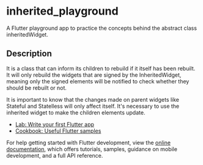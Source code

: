 # inherited_playground

A Flutter playground app to practice the concepts behind the abstract class inheritedWidget.

## Description

It is a class that can inform its children to rebuild if it itself has been rebuilt.
It will only rebuild the widgets that are signed by the InheritedWidget, meaning only the signed elements will be notified to check whether they should be rebuilt or not.

It is important to know that the changes made on parent widgets like Stateful and Statelless will only affect itself. It's necessary to use the inherited widget to make the children elements
update.




- [Lab: Write your first Flutter app](https://docs.flutter.dev/get-started/codelab)
- [Cookbook: Useful Flutter samples](https://docs.flutter.dev/cookbook)

For help getting started with Flutter development, view the
[online documentation](https://docs.flutter.dev/), which offers tutorials,
samples, guidance on mobile development, and a full API reference.

